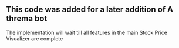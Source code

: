 ## This code was added for a later addition of A threma bot 
 The implementation will wait till all features in the main Stock Price Visualizer are complete  

